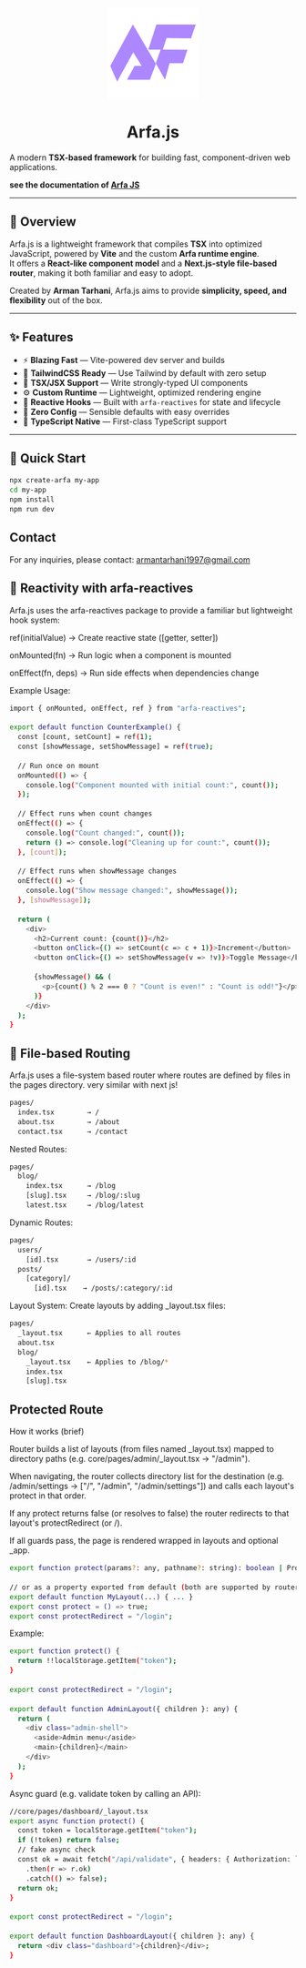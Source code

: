 <div align="center">
  <a href="https://armantarhani.ir">
    <picture>
       <img alt="Arfa.js logo" src="/docs/assets/logo.png" height="160" />
    </picture>

  </a>
  <h1>Arfa.js</h1>

</div>

A modern **TSX-based framework** for building fast, component-driven web applications.

**see the documentation of [Arfa JS](https://wixarm.github.io/Arfa/)**

---

## 📖 Overview

Arfa.js is a lightweight framework that compiles **TSX** into optimized JavaScript, powered by **Vite** and the custom **Arfa runtime engine**.  
It offers a **React-like component model** and a **Next.js-style file-based router**, making it both familiar and easy to adopt.

Created by **Arman Tarhani**, Arfa.js aims to provide **simplicity, speed, and flexibility** out of the box.

---

## ✨ Features

- ⚡ **Blazing Fast** — Vite-powered dev server and builds
- 🎨 **TailwindCSS Ready** — Use Tailwind by default with zero setup
- 🧩 **TSX/JSX Support** — Write strongly-typed UI components
- ⚙️ **Custom Runtime** — Lightweight, optimized rendering engine
- 🧵 **Reactive Hooks** — Built with `arfa-reactives` for state and lifecycle
- 🚫 **Zero Config** — Sensible defaults with easy overrides
- 📘 **TypeScript Native** — First-class TypeScript support

---

## 🚀 Quick Start

```bash
npx create-arfa my-app
cd my-app
npm install
npm run dev
```

## Contact

For any inquiries, please contact: armantarhani1997@gmail.com

## 🔄 Reactivity with arfa-reactives

Arfa.js uses the arfa-reactives package to provide a familiar but lightweight hook system:

ref(initialValue) → Create reactive state ([getter, setter])

onMounted(fn) → Run logic when a component is mounted

onEffect(fn, deps) → Run side effects when dependencies change

Example Usage:

```bash
import { onMounted, onEffect, ref } from "arfa-reactives";

export default function CounterExample() {
  const [count, setCount] = ref(1);
  const [showMessage, setShowMessage] = ref(true);

  // Run once on mount
  onMounted(() => {
    console.log("Component mounted with initial count:", count());
  });

  // Effect runs when count changes
  onEffect(() => {
    console.log("Count changed:", count());
    return () => console.log("Cleaning up for count:", count());
  }, [count]);

  // Effect runs when showMessage changes
  onEffect(() => {
    console.log("Show message changed:", showMessage());
  }, [showMessage]);

  return (
    <div>
      <h2>Current count: {count()}</h2>
      <button onClick={() => setCount(c => c + 1)}>Increment</button>
      <button onClick={() => setShowMessage(v => !v)}>Toggle Message</button>

      {showMessage() && (
        <p>{count() % 2 === 0 ? "Count is even!" : "Count is odd!"}</p>
      )}
    </div>
  );
}

```

## 📁 File-based Routing

Arfa.js uses a file-system based router where routes are defined by files in the pages directory. very similar with next js!

```bash
pages/
  index.tsx        → /
  about.tsx        → /about
  contact.tsx      → /contact
```

Nested Routes:

```bash
pages/
  blog/
    index.tsx      → /blog
    [slug].tsx     → /blog/:slug
    latest.tsx     → /blog/latest
```

Dynamic Routes:

```bash
pages/
  users/
    [id].tsx       → /users/:id
  posts/
    [category]/
      [id].tsx    → /posts/:category/:id
```

Layout System: Create layouts by adding \_layout.tsx files:

```bash
pages/
  _layout.tsx      ← Applies to all routes
  about.tsx
  blog/
    _layout.tsx    ← Applies to /blog/*
    index.tsx
    [slug].tsx
```

## Protected Route

How it works (brief)

Router builds a list of layouts (from files named \_layout.tsx) mapped to directory paths (e.g. core/pages/admin/\_layout.tsx → "/admin").

When navigating, the router collects directory list for the destination (e.g. /admin/settings → ["/", "/admin", "/admin/settings"]) and calls each layout's protect in that order.

If any protect returns false (or resolves to false) the router redirects to that layout's protectRedirect (or /).

If all guards pass, the page is rendered wrapped in layouts and optional \_app.

```bash
export function protect(params?: any, pathname?: string): boolean | Promise<boolean> { ... }

// or as a property exported from default (both are supported by router)
export default function MyLayout(...) { ... }
export const protect = () => true;
export const protectRedirect = "/login";
```

Example:

```bash
export function protect() {
  return !!localStorage.getItem("token");
}

export const protectRedirect = "/login";

export default function AdminLayout({ children }: any) {
  return (
    <div class="admin-shell">
      <aside>Admin menu</aside>
      <main>{children}</main>
    </div>
  );
}

```

Async guard (e.g. validate token by calling an API):

```bash
//core/pages/dashboard/_layout.tsx
export async function protect() {
  const token = localStorage.getItem("token");
  if (!token) return false;
  // fake async check
  const ok = await fetch("/api/validate", { headers: { Authorization: `Bearer ${token}` } })
    .then(r => r.ok)
    .catch(() => false);
  return ok;
}

export const protectRedirect = "/login";

export default function DashboardLayout({ children }: any) {
  return <div class="dashboard">{children}</div>;
}

```
